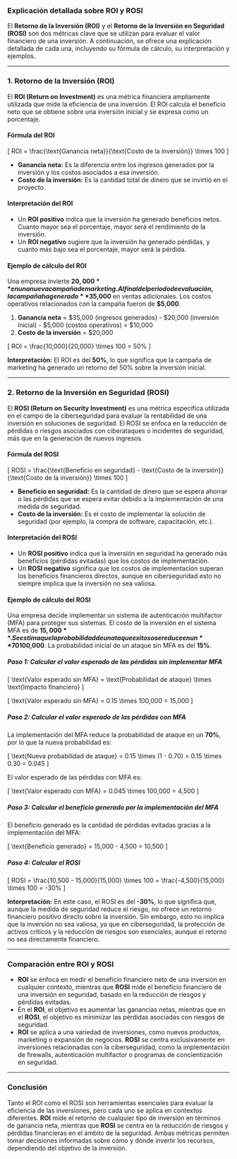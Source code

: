 ### **Explicación detallada sobre ROI y ROSI**

El **Retorno de la Inversión (ROI)** y el **Retorno de la Inversión en Seguridad (ROSI)** son dos métricas clave que se utilizan para evaluar el valor financiero de una inversión. A continuación, se ofrece una explicación detallada de cada una, incluyendo su fórmula de cálculo, su interpretación y ejemplos.

---

### **1. Retorno de la Inversión (ROI)**

El **ROI (Return on Investment)** es una métrica financiera ampliamente utilizada que mide la eficiencia de una inversión. El ROI calcula el beneficio neto que se obtiene sobre una inversión inicial y se expresa como un porcentaje.

#### **Fórmula del ROI**

\[
ROI = \frac{\text{Ganancia neta}}{\text{Costo de la inversión}} \times 100
\]

- **Ganancia neta:** Es la diferencia entre los ingresos generados por la inversión y los costos asociados a esa inversión.
- **Costo de la inversión:** Es la cantidad total de dinero que se invirtió en el proyecto.

#### **Interpretación del ROI**
- Un **ROI positivo** indica que la inversión ha generado beneficios netos. Cuanto mayor sea el porcentaje, mayor será el rendimiento de la inversión.
- Un **ROI negativo** sugiere que la inversión ha generado pérdidas, y cuanto más bajo sea el porcentaje, mayor será la pérdida.

#### **Ejemplo de cálculo del ROI**

Una empresa invierte **$20,000** en una nueva campaña de marketing. Al final del periodo de evaluación, la campaña ha generado **$35,000** en ventas adicionales. Los costos operativos relacionados con la campaña fueron de **$5,000**.

1. **Ganancia neta** = $35,000 (ingresos generados) - $20,000 (inversión inicial) - $5,000 (costos operativos) = $10,000
2. **Costo de la inversión** = $20,000

\[
ROI = \frac{10,000}{20,000} \times 100 = 50\%
\]

**Interpretación:** El ROI es del **50%**, lo que significa que la campaña de marketing ha generado un retorno del 50% sobre la inversión inicial.

---

### **2. Retorno de la Inversión en Seguridad (ROSI)**

El **ROSI (Return on Security Investment)** es una métrica específica utilizada en el campo de la ciberseguridad para evaluar la rentabilidad de una inversión en soluciones de seguridad. El ROSI se enfoca en la reducción de pérdidas o riesgos asociados con ciberataques o incidentes de seguridad, más que en la generación de nuevos ingresos.

#### **Fórmula del ROSI**

\[
ROSI = \frac{\text{Beneficio en seguridad} - \text{Costo de la inversión}}{\text{Costo de la inversión}} \times 100
\]

- **Beneficio en seguridad:** Es la cantidad de dinero que se espera ahorrar o las pérdidas que se espera evitar debido a la implementación de una medida de seguridad.
- **Costo de la inversión:** Es el costo de implementar la solución de seguridad (por ejemplo, la compra de software, capacitación, etc.).

#### **Interpretación del ROSI**
- Un **ROSI positivo** indica que la inversión en seguridad ha generado más beneficios (pérdidas evitadas) que los costos de implementación.
- Un **ROSI negativo** significa que los costos de implementación superan los beneficios financieros directos, aunque en ciberseguridad esto no siempre implica que la inversión no sea valiosa.

#### **Ejemplo de cálculo del ROSI**

Una empresa decide implementar un sistema de autenticación multifactor (MFA) para proteger sus sistemas. El costo de la inversión en el sistema MFA es de **$15,000**. Se estima que la probabilidad de un ataque exitoso se reduce en un **70%**, y el impacto financiero promedio de un ataque exitoso es de **$100,000**. La probabilidad inicial de un ataque sin MFA es del **15%**.

##### **Paso 1: Calcular el valor esperado de las pérdidas sin implementar MFA**

\[
\text{Valor esperado sin MFA} = \text{Probabilidad de ataque} \times \text{Impacto financiero}
\]

\[
\text{Valor esperado sin MFA} = 0.15 \times 100,000 = 15,000
\]

##### **Paso 2: Calcular el valor esperado de las pérdidas con MFA**

La implementación del MFA reduce la probabilidad de ataque en un **70%**, por lo que la nueva probabilidad es:

\[
\text{Nueva probabilidad de ataque} = 0.15 \times (1 - 0.70) = 0.15 \times 0.30 = 0.045
\]

El valor esperado de las pérdidas con MFA es:

\[
\text{Valor esperado con MFA} = 0.045 \times 100,000 = 4,500
\]

##### **Paso 3: Calcular el beneficio generado por la implementación del MFA**

El beneficio generado es la cantidad de pérdidas evitadas gracias a la implementación del MFA:

\[
\text{Beneficio generado} = 15,000 - 4,500 = 10,500
\]

##### **Paso 4: Calcular el ROSI**

\[
ROSI = \frac{10,500 - 15,000}{15,000} \times 100 = \frac{-4,500}{15,000} \times 100 = -30\%
\]

**Interpretación:** En este caso, el ROSI es del **-30%**, lo que significa que, aunque la medida de seguridad reduce el riesgo, no ofrece un retorno financiero positivo directo sobre la inversión. Sin embargo, esto no implica que la inversión no sea valiosa, ya que en ciberseguridad, la protección de activos críticos y la reducción de riesgos son esenciales, aunque el retorno no sea directamente financiero.

---

### **Comparación entre ROI y ROSI**

- **ROI** se enfoca en medir el beneficio financiero neto de una inversión en cualquier contexto, mientras que **ROSI** mide el beneficio financiero de una inversión en seguridad, basado en la reducción de riesgos y pérdidas evitadas.
- En el **ROI**, el objetivo es aumentar las ganancias netas, mientras que en el **ROSI**, el objetivo es minimizar las pérdidas asociadas con riesgos de seguridad.
- **ROI** se aplica a una variedad de inversiones, como nuevos productos, marketing o expansión de negocios. **ROSI** se centra exclusivamente en inversiones relacionadas con la ciberseguridad, como la implementación de firewalls, autenticación multifactor o programas de concientización en seguridad.

---

### **Conclusión**

Tanto el ROI como el ROSI son herramientas esenciales para evaluar la eficiencia de las inversiones, pero cada uno se aplica en contextos diferentes. **ROI** mide el retorno de cualquier tipo de inversión en términos de ganancia neta, mientras que **ROSI** se centra en la reducción de riesgos y pérdidas financieras en el ámbito de la seguridad. Ambas métricas permiten tomar decisiones informadas sobre cómo y dónde invertir los recursos, dependiendo del objetivo de la inversión.